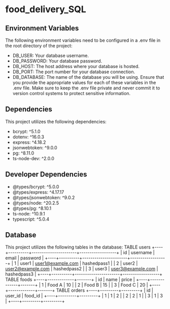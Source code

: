 # food_delivery_SQL

## Environment Variables
The following environment variables need to be configured in a .env file in the root directory of the project:
* DB_USER: Your database username.
* DB_PASSWORD: Your database password.
* DB_HOST: The host address where your database is hosted.
* DB_PORT: The port number for your database connection.
* DB_DATABASE: The name of the database you will be using.
Ensure that you provide the appropriate values for each of these variables in the .env file.
Make sure to keep the .env file private and never commit it to version control systems to protect sensitive information.

## Dependencies
This project utilizes the following dependencies:
* bcrypt: ^5.1.0
* dotenv: ^16.0.3
* express: ^4.18.2
* jsonwebtoken: ^9.0.0
* pg: ^8.11.0
* ts-node-dev: ^2.0.0
## Developer Dependencies
* @types/bcrypt: ^5.0.0
* @types/express: ^4.17.17
* @types/jsonwebtoken: ^9.0.2
* @types/node: ^20.2.5
* @types/pg: ^8.10.1
* ts-node: ^10.9.1
* typescript: ^5.0.4

## Database
This project utilizes the following tables in the database:
TABLE users
+----+----------+----------------------+------------------+
| id | username |        email         |     password     |
+----+----------+----------------------+------------------+
|  1 |  user1   | user1@example.com    |   hashedpass1    |
|  2 |  user2   | user2@example.com    |   hashedpass2    |
|  3 |  user3   | user3@example.com    |   hashedpass3    |
+----+----------+----------------------+------------------+
TABLE foods
+----+-------------+-------+
| id |    name     | price |
+----+-------------+-------+
|  1 |   Food A    |   10  |
|  2 |   Food B    |   15  |
|  3 |   Food C    |   20  |
+----+-------------+-------+
TABLE orders
+----+---------+---------+
| id | user_id | food_id |
+----+---------+---------+
|  1 |    1    |    2    |
|  2 |    2    |    1    |
|  3 |    1    |    3    |
+----+---------+---------+
